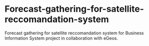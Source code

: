# Forecast-gathering-for-satellite-reccomandation-system
Forecast gathering for satellite reccomandation system for Business Information System project in collaboration with eGeos.
